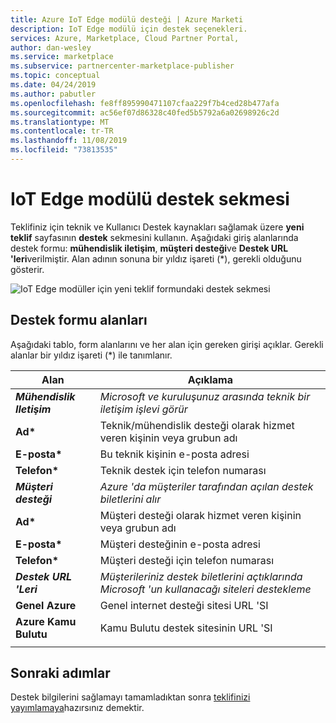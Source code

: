 ```yaml
---
title: Azure IoT Edge modülü desteği | Azure Marketi
description: IoT Edge modülü için destek seçenekleri.
services: Azure, Marketplace, Cloud Partner Portal,
author: dan-wesley
ms.service: marketplace
ms.subservice: partnercenter-marketplace-publisher
ms.topic: conceptual
ms.date: 04/24/2019
ms.author: pabutler
ms.openlocfilehash: fe8ff895990471107cfaa229f7b4ced28b477afa
ms.sourcegitcommit: ac56ef07d86328c40fed5b5792a6a02698926c2d
ms.translationtype: MT
ms.contentlocale: tr-TR
ms.lasthandoff: 11/08/2019
ms.locfileid: "73813535"
---
```

# <a name="iot-edge-module-support-tab"></a>IoT Edge modülü destek sekmesi

Teklifiniz için teknik ve Kullanıcı Destek kaynakları sağlamak üzere **yeni teklif** sayfasının **destek** sekmesini kullanın.  Aşağıdaki giriş alanlarında destek formu: **mühendislik iletişim**, **müşteri desteği**ve **Destek URL 'leri**verilmiştir. Alan adının sonuna bir yıldız işareti (*), gerekli olduğunu gösterir.

![IoT Edge modüller için yeni teklif formundaki destek sekmesi](./media/iot-edge-module-support-tab.png)

## <a name="support-form-fields"></a>Destek formu alanları

Aşağıdaki tablo, form alanlarını ve her alan için gereken girişi açıklar. Gerekli alanlar bir yıldız işareti (*) ile tanımlanır.

|  **Alan**                |     **Açıklama**                                                          |
|  ---------                |     ---------------                                                          |
| ***Mühendislik Iletişim***  |  *Microsoft ve kuruluşunuz arasında teknik bir iletişim işlevi görür* | 
| **Ad\***                  | Teknik/mühendislik desteği olarak hizmet veren kişinin veya grubun adı     |
| **E-posta\***                 | Bu teknik kişinin e-posta adresi                                      |
| **Telefon\***                 | Teknik destek için telefon numarası                                           |
| ***Müşteri desteği***  | *Azure 'da müşteriler tarafından açılan destek biletlerini alır* |
| **Ad\***                  | Müşteri desteği olarak hizmet veren kişinin veya grubun adı                  |
| **E-posta\***                 | Müşteri desteğinin e-posta adresi                                            |
| **Telefon\***                 | Müşteri desteği için telefon numarası                                            |
| ***Destek URL 'Leri***  | *Müşterileriniz destek biletlerini açtıklarında Microsoft 'un kullanacağı siteleri destekleme* |
| **Genel Azure**          | Genel internet desteği sitesi URL 'SI                                         |
| **Azure Kamu Bulutu**| Kamu Bulutu destek sitesinin URL 'SI                                        |
|   |   |

## <a name="next-steps"></a>Sonraki adımlar

Destek bilgilerini sağlamayı tamamladıktan sonra [teklifinizi yayımlamaya](./cpp-publish-offer.md)hazırsınız demektir.
